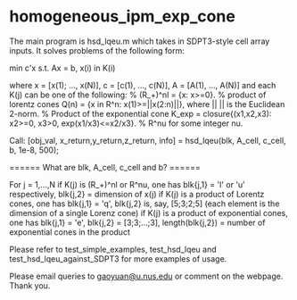 # homogeneous_ipm_exp_cone

The main program is hsd_lqeu.m which takes in SDPT3-style cell array inputs. It solves problems of the following form:

min c'x
s.t. Ax = b, x(i) in K(i)

where x = [x(1); ..., x(N)], c = [c(1), ..., c(N)], A = [A(1), ..., A(N)]
and each K(j) can be one of the following:
  % (R_+)^nl = {x: x>=0}.
  % product of lorentz cones Q(n) = {x in R^n: x(1)>=||x(2:n)||}, where || || is the Euclidean 2-norm.
  % Product of the exponential cone K_exp = closure{(x1,x2,x3): x2>=0, x3>0, exp(x1/x3)<=x2/x3}.
  % R^nu for some integer nu.

Call: 
[obj_val, x_return,y_return,z_return, info] = hsd_lqeu(blk, A_cell, c_cell, b, 1e-8, 500);

====== What are blk, A_cell, c_cell and b? ======

For j = 1,...,N
if K(j) is (R_+)^nl or R^nu, one has blk{j,1} = 'l' or 'u' respectively, blk{j,2} = dimension of x(j)
if K(j) is a product of Lorentz cones, one has blk{j,1} = 'q', blk{j,2} is, say, [5;3;2;5] (each element is the dimension of a single Lorenz cone)
if K(j) is a product of exponential cones, one has blk{j,1} = 'e', blk{j,2} = [3;3;...;3], length(blk{j,2}) = number of exponential cones in the product

Please refer to test_simple_examples, test_hsd_lqeu and test_hsd_lqeu_against_SDPT3 for more examples of usage.

Please email queries to gaoyuan@u.nus.edu or comment on the webpage. Thank you.


